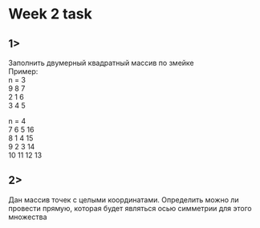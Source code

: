 # Week 2 task

## 1>
Заполнить двумерный квадратный массив по змейке  
Пример:  
n = 3  
9  8  7  
2  1  6  
3  4  5  
  
n = 4  
7  6  5 16  
8  1  4 15  
9  2  3 14  
10 11 12 13  

## 2>  
Дан массив точек с целыми координатами. Определить можно ли провести прямую, которая будет являться осью симметрии для этого множества
